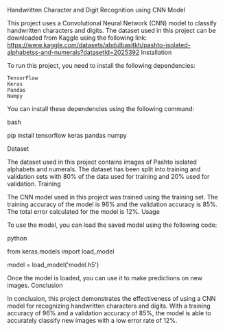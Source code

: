 Handwritten Character and Digit Recognition using CNN Model

This project uses a Convolutional Neural Network (CNN) model to classify handwritten characters and digits. The dataset used in this project can be downloaded from Kaggle using the following link: https://www.kaggle.com/datasets/abdulbasitkh/pashto-isolated-alphabetss-and-numerals?datasetId=2025392
Installation

To run this project, you need to install the following dependencies:

    TensorFlow
    Keras
    Pandas
    Numpy

You can install these dependencies using the following command:

bash

pip install tensorflow keras pandas numpy

Dataset

The dataset used in this project contains images of Pashto isolated alphabets and numerals. The dataset has been split into training and validation sets with 80% of the data used for training and 20% used for validation.
Training

The CNN model used in this project was trained using the training set. The training accuracy of the model is 96% and the validation accuracy is 85%. The total error calculated for the model is 12%.
Usage

To use the model, you can load the saved model using the following code:

python

from keras.models import load_model

model = load_model('model.h5')

Once the model is loaded, you can use it to make predictions on new images.
Conclusion

In conclusion, this project demonstrates the effectiveness of using a CNN model for recognizing handwritten characters and digits. With a training accuracy of 96% and a validation accuracy of 85%, the model is able to accurately classify new images with a low error rate of 12%.
